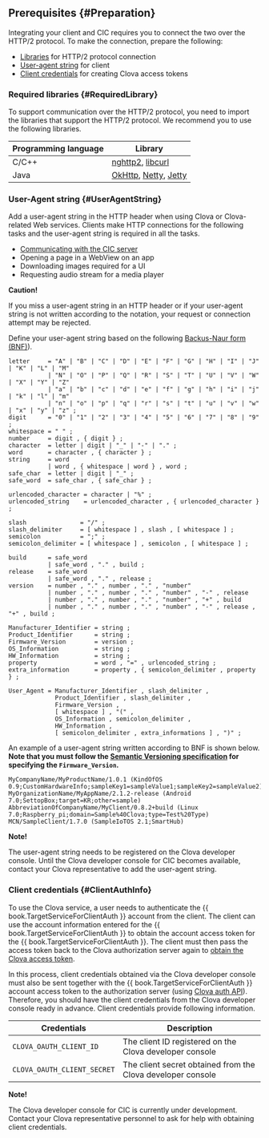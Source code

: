 ## Prerequisites {#Preparation}
Integrating your client and CIC requires you to connect the two over the HTTP/2 protocol. To make the connection, prepare the following:

* [Libraries](#RequiredLibrary) for HTTP/2 protocol connection
* [User-agent string](#UserAgentString) for client
* [Client credentials](#ClientAuthInfo) for creating Clova access tokens


### Required libraries {#RequiredLibrary}
To support communication over the HTTP/2 protocol, you need to import the libraries that support the HTTP/2 protocol. We recommend you to use the following libraries.

| Programming language | Library                            |
|---------|------------------------------------|
| C/C++   | [nghttp2](https://nghttp2.org/), [libcurl](https://curl.haxx.se/libcurl/) |
| Java    | [OkHttp](http://square.github.io/okhttp/), [Netty](http://netty.io/), [Jetty](http://www.eclipse.org/jetty/) |


### User-Agent string {#UserAgentString}

Add a user-agent string in the HTTP header when using Clova or Clova-related Web services. Clients make HTTP connections for the following tasks and the user-agent string is required in all the tasks.

* [Communicating with the CIC server](#ConnectToCIC)
* Opening a page in a WebView on an app
* Downloading images required for a UI
* Requesting audio stream for a media player

<div class="danger">
  <p><strong>Caution!</strong></p>
  <p>If you miss a user-agent string in an HTTP header or if your user-agent string is not written according to the notation, your request or connection attempt may be rejected.</p>
</div>

Define your user-agent string based on the following [Backus-Naur form (BNF)](https://en.wikipedia.org/wiki/Backus%E2%80%93Naur_form)).

```
letter     = "A" | "B" | "C" | "D" | "E" | "F" | "G" | "H" | "I" | "J" | "K" | "L" | "M"
           | "N" | "O" | "P" | "Q" | "R" | "S" | "T" | "U" | "V" | "W" | "X" | "Y" | "Z"
           | "a" | "b" | "c" | "d" | "e" | "f" | "g" | "h" | "i" | "j" | "k" | "l" | "m"
           | "n" | "o" | "p" | "q" | "r" | "s" | "t" | "u" | "v" | "w" | "x" | "y" | "z" ;
digit      = "0" | "1" | "2" | "3" | "4" | "5" | "6" | "7" | "8" | "9" ;
whitespace = " " ;
number     = digit , { digit } ;
character  = letter | digit | "_" | "-" | "." ;
word       = character , { character } ;
string     = word
           | word , { whitespace | word } , word ;
safe_char  = letter | digit | "_" ;
safe_word  = safe_char , { safe_char } ;

urlencoded_character = character | "%" ;
urlencoded_string    = urlencoded_character , { urlencoded_character } ;

slash               = "/" ;
slash_delimiter     = [ whitespace ] , slash , [ whitespace ] ;
semicolon           = ";" ;
semicolon_delimiter = [ whitespace ] , semicolon , [ whitespace ] ;

build      = safe_word
           | safe_word , "." , build ;
release    = safe_word
           | safe_word , "." , release ;
version    = number , "." , number , "." , "number"
           | number , "." , number , "." , "number" , "-" , release
           | number , "." , number , "." , "number" , "+" , build
           | number , "." , number , "." , "number" , "-" , release , "+" , build ;

Manufacturer_Identifier = string ;
Product_Identifier      = string ;
Firmware_Version        = version ;
OS_Information          = string ;
HW_Information          = string ;
property                = word , "=" , urlencoded_string ;
extra_information       = property , { semicolon_delimiter , property } ;

User_Agent = Manufacturer_Identifier , slash_delimiter ,
             Product_Identifier , slash_delimiter ,
             Firmware_Version ,
             [ whitespace ] , "(" ,
             OS_Information , semicolon_delimiter ,
             HW_Information ,
             [ semicolon_delimiter , extra_informations ] , ")" ;
```

An example of a user-agent string written according to BNF is shown below. **Note that you must follow the [Semantic Versioning specification](https://semver.org/) for specifying the `Firmware_Version`.**

```
MyCompanyName/MyProductName/1.0.1 (KindOfOS 0.9;CustomHardwareInfo;sampleKey1=sampleValue1;sampleKey2=sampleValue2)
MyOrganizationName/MyAppName/2.1.2-release (Android 7.0;SettopBox;target=KR;other=sample)
AbbreviationOfCompanyName/MyClient/0.8.2+build (Linux 7.0;Raspberry_pi;domain=Sample%40Clova;type=Test%20Type)
MCN/SampleClient/1.7.0 (SampleIoTOS 2.1;SmartHub)
```

<div class="danger">
  <p><strong>Note!</strong></p>
  <p>The user-agent string needs to be registered on the Clova developer console. Until the Clova developer console for CIC becomes available, contact your Clova representative to add the user-agent string.</p>
</div>

### Client credentials {#ClientAuthInfo}
To use the Clova service, a user needs to authenticate the {{ book.TargetServiceForClientAuth }} account from the client. The client can use the account information entered for the {{ book.TargetServiceForClientAuth }} to obtain the account access token for the {{ book.TargetServiceForClientAuth }}. The client must then pass the access token back to the Clova authorization server again to [obtain the Clova access token](#CreateClovaAccessToken).

In this process, client credentials obtained via the Clova developer console must also be sent together with the {{ book.TargetServiceForClientAuth }} account access token to the authorization server (using [Clova auth API](/CIC/References/Clova_Auth_API.md)). Therefore, you should have the client credentials from the Clova developer console ready in advance. Client credentials provide following information.

| Credentials                   | Description                                              |
|---------------------------|--------------------------------------------------|
| `CLOVA_OAUTH_CLIENT_ID`     | The client ID registered on the Clova developer console         |
| `CLOVA_OAUTH_CLIENT_SECRET` | The client secret obtained from the Clova developer console |

<div class="note">
  <p><strong>Note!</strong></p>
  <p>The Clova developer console for CIC is currently under development. Contact your Clova representative personnel to ask for help with obtaining client credentials.</p>
</div>
